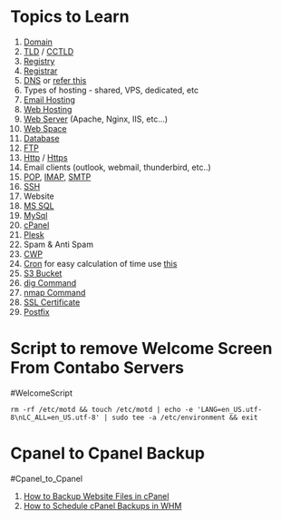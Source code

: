 # Topics to Learn
1. [Domain](https://www.youtube.com/watch?v=H2al7-l1p6c)
2. [TLD](https://www.cloudflare.com/learning/dns/top-level-domain/) / [CCTLD](https://en.m.wikipedia.org/wiki/Country_code_top-level_domain)
3. [Registry](https://en.m.wikipedia.org/wiki/Domain_name_registry)
4. [Registrar](https://www.cloudflare.com/learning/dns/glossary/what-is-a-domain-name-registrar/)
5. [DNS](https://www.youtube.com/watch?v=pl2JKLbjOTM) or [refer this](https://www.cloudflare.com/learning/dns/what-is-dns/) 
6. Types of hosting - shared, VPS, dedicated, etc
7. [Email Hosting](https://www.namecheap.com/guru-guides/what-is-email-hosting/)
8. [Web Hosting](https://www.namecheap.com/hosting/what-is-web-hosting-definition/)
9. [Web Server](https://developer.mozilla.org/en-US/docs/Learn/Common_questions/Web_mechanics/What_is_a_web_server) (Apache, Nginx, IIS, etc...)
10. [Web Space](https://www.ntchosting.com/encyclopedia/internet/web-space/)
11. [Database](https://www.geeksforgeeks.org/what-is-database/)
12. [FTP](https://www.google.com/amp/s/www.geeksforgeeks.org/file-transfer-protocol-ftp-in-application-layer/amp/)
13. [Http](https://en.wikipedia.org/wiki/HTTP) / [Https](https://en.m.wikipedia.org/wiki/HTTPS)
14. Email clients (outlook, webmail, thunderbird, etc..)
15. [POP](https://www.javatpoint.com/pop-protocol), [IMAP](https://www.google.com/amp/s/www.geeksforgeeks.org/internet-message-access-protocol-imap/amp/), [SMTP](https://www.google.com/amp/s/www.geeksforgeeks.org/simple-mail-transfer-protocol-smtp/amp/)
16. [SSH](https://www.cloudflare.com/learning/access-management/what-is-ssh/)
17. Website
18. [MS SQL](https://www.tutorialspoint.com/ms_sql_server/index.htm)
19. [MySql](https://www.w3schools.com/MySQL/default.asp)
20. [cPanel](https://en.m.wikipedia.org/wiki/CPanel)
21. [Plesk](https://en.m.wikipedia.org/wiki/Plesk)
22. Spam & Anti Spam
23. [CWP](https://www.inmotionhosting.com/support/edu/control-web-panel/what-is-control-web-panel-cwp/#:~:text=Control%20Web%20Panel%20(CWP)%2C,%2Dline%20interface%20(CLI).)
24. [Cron](https://www.hostinger.in/tutorials/cron-job) for easy calculation of time use [this](https://crontab.guru)
25. [S3 Bucket](https://www.techtarget.com/searchaws/definition/AWS-bucket) 
26. [dig Command](https://www.geeksforgeeks.org/dig-command-in-linux-with-examples/) 
27. [nmap Command](https://www.geeksforgeeks.org/nmap-command-in-linux-with-examples/) 
28. [SSL Certificate](https://www.cloudflare.com/learning/ssl/what-is-an-ssl-certificate/) 
29. [Postfix](https://phoenixnap.com/kb/postfix-smtp#:~:text=Postfix%20is%20a%20free%2C%20open,service%20solution%20for%20Linux%20servers.)
# Script to remove Welcome Screen From Contabo Servers 
#WelcomeScript

```
rm -rf /etc/motd && touch /etc/motd | echo -e 'LANG=en_US.utf-8\nLC_ALL=en_US.utf-8' | sudo tee -a /etc/environment && exit
```
# Cpanel to Cpanel Backup
#Cpanel_to_Cpanel
1. [How to Backup Website Files in cPanel](https://youtu.be/Km2o6-ML1eA)
2. [How to Schedule cPanel Backups in WHM](https://youtu.be/-aYD2oDQlyU)
